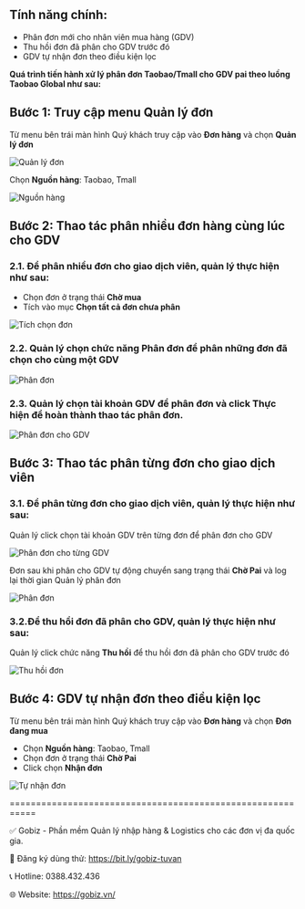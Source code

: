 ## Tính năng chính: 
- Phân đơn mới cho nhân viên mua hàng (GDV)
- Thu hồi đơn đã phân cho GDV trước đó
- GDV tự nhận đơn theo điều kiện lọc

**Quá trình tiến hành xử lý phân đơn Taobao/Tmall cho GDV pai theo luồng Taobao Global như sau:**
## Bước 1: Truy cập menu Quản lý đơn
Từ menu bên trái màn hình Quý khách truy cập vào **Đơn hàng** và chọn **Quản lý đơn**

![Quản lý đơn](https://user-images.githubusercontent.com/75475064/105478067-46c46e80-5cd5-11eb-925b-fb42ef87f9a9.png)

Chọn **Nguồn hàng**: Taobao, Tmall

![Nguồn hàng](https://github.com/gobizvn/gobiz-docs/assets/73226975/bccdcae7-2cc4-4a06-9a98-53500a5cda6d)

## Bước 2: Thao tác phân nhiều đơn hàng cùng lúc cho GDV
### 2.1. Để phân nhiều đơn cho giao dịch viên, quản lý thực hiện như sau:
- Chọn đơn ở trạng thái **Chờ mua**
- Tích vào mục **Chọn tất cả đơn chưa phân**

![Tích chọn đơn](https://user-images.githubusercontent.com/75475064/105479376-f64e1080-5cd6-11eb-96cf-83112e3969b7.png)

### 2.2. Quản lý chọn chức năng Phân đơn để phân những đơn đã chọn cho cùng một GDV

![Phân đơn](https://user-images.githubusercontent.com/75475064/105479496-1aa9ed00-5cd7-11eb-9e7e-401c42da8bb4.png)

### 2.3. Quản lý chọn tài khoản GDV để phân đơn và click Thực hiện để hoàn thành thao tác phân đơn.

![Phân đơn cho GDV](https://user-images.githubusercontent.com/75475064/105479805-7ffdde00-5cd7-11eb-9770-5c4973d04640.png)

## Bước 3: Thao tác phân từng đơn cho giao dịch viên

### 3.1. Để phân từng đơn cho giao dịch viên, quản lý thực hiện như sau:

Quản lý click chọn tài khoản GDV trên từng đơn để phân đơn cho GDV

![Phân đơn cho từng GDV](https://user-images.githubusercontent.com/75475064/105479986-bf2c2f00-5cd7-11eb-9e41-4918b64d9860.png)

Đơn sau khi phân cho GDV tự động chuyển sang trạng thái **Chờ Pai** và log lại thời gian Quản lý phân đơn

![Phân đơn](https://user-images.githubusercontent.com/75475064/105480496-65783480-5cd8-11eb-928c-5604e41f0f7f.png)

### 3.2.Để thu hồi đơn đã phân cho GDV, quản lý thực hiện như sau:

Quản lý click chức năng **Thu hồi** để thu hồi đơn đã phân cho GDV trước đó

![Thu hồi đơn](https://user-images.githubusercontent.com/75475064/105480837-d7507e00-5cd8-11eb-8745-6c26e3c1c242.png)

## Bước 4: GDV tự nhận đơn theo điều kiện lọc

Từ menu bên trái màn hình Quý khách truy cập vào **Đơn hàng** và chọn **Đơn đang mua**
- Chọn **Nguồn hàng**: Taobao, Tmall
- Chọn đơn ở trạng thái **Chờ Pai**
- Click chọn **Nhận đơn**

![Tự nhận đơn](https://github.com/gobizvn/gobiz-docs/assets/73226975/0c815ae1-a179-4adf-9382-bb1425f602ff)


===========================================================

✅ Gobiz - Phần mềm Quản lý nhập hàng & Logistics cho các đơn vị đa quốc gia.

📌 Đăng ký dùng thử: https://bit.ly/gobiz-tuvan

📞 Hotline: 0388.432.436

🌐 Website: https://gobiz.vn/
